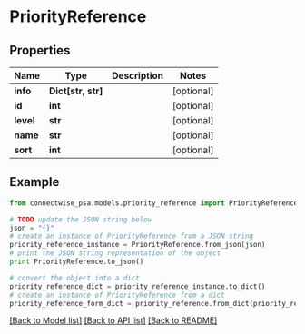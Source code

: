 # PriorityReference


## Properties
Name | Type | Description | Notes
------------ | ------------- | ------------- | -------------
**info** | **Dict[str, str]** |  | [optional] 
**id** | **int** |  | [optional] 
**level** | **str** |  | [optional] 
**name** | **str** |  | [optional] 
**sort** | **int** |  | [optional] 

## Example

```python
from connectwise_psa.models.priority_reference import PriorityReference

# TODO update the JSON string below
json = "{}"
# create an instance of PriorityReference from a JSON string
priority_reference_instance = PriorityReference.from_json(json)
# print the JSON string representation of the object
print PriorityReference.to_json()

# convert the object into a dict
priority_reference_dict = priority_reference_instance.to_dict()
# create an instance of PriorityReference from a dict
priority_reference_form_dict = priority_reference.from_dict(priority_reference_dict)
```
[[Back to Model list]](../README.md#documentation-for-models) [[Back to API list]](../README.md#documentation-for-api-endpoints) [[Back to README]](../README.md)


